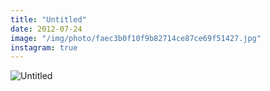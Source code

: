 ```yaml
---
title: "Untitled"
date: 2012-07-24
image: "/img/photo/faec3b0f10f9b82714ce87ce69f51427.jpg"
instagram: true
---
```


![Untitled](/img/photo/faec3b0f10f9b82714ce87ce69f51427.jpg)
